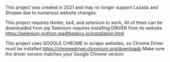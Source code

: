 This project was created in 2021 and may no longer support Lazada and Shopee due to numerous website changes.

This project requires tkinter, bs4, and selenium to work, All of them can be downloaded from pip
Selenium requires installing DRIVER from its website
https://selenium-python.readthedocs.io/installation.html

This project uses GOOGLE CHROME to scrape websites, so Chrome Driver must be installed
https://chromedriver.chromium.org/downloads
Make sure the driver version matches your Google Chrome version
